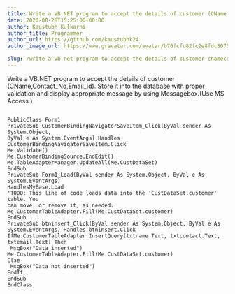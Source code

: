 ```yaml
---
title: Write a VB.NET program to accept the details of customer (CName,Contact_No,Email_id). Store it into the database with proper validation and display appropriate message by using Messagebox.(Use MS Access )
date: 2020-08-28T15:25:00+00:00
author: Kaustubh Kulkarni
author_title: Programmer
author_url: https://github.com/kaustubhk24
author_image_url: https://www.gravatar.com/avatar/b76fcfc82fc2e8fdc8075636f1735f61?s=200

slug: /write-a-vb-net-program-to-accept-the-details-of-customer-cnamecontact_noemail_id-store-it-into-the-database-with-proper-validation-and-display-appropriate-message-by-using-messagebox-use-ms-acce/
---
```

Write a VB.NET program to accept the details of customer (CName,Contact_No,Email_id). Store it into the database with proper validation and display appropriate message by using Messagebox.(Use MS Access ) 


```
  
PublicClass Form1  
PrivateSub CustomerBindingNavigatorSaveItem_Click(ByVal sender As System.Object,  
ByVal e As System.EventArgs) Handles CustomerBindingNavigatorSaveItem.Click  
Me.Validate()  
Me.CustomerBindingSource.EndEdit()  
Me.TableAdapterManager.UpdateAll(Me.CustDataSet)  
EndSub  
PrivateSub Form1_Load(ByVal sender As System.Object, ByVal e As System.EventArgs)  
HandlesMyBase.Load  
'TODO: This line of code loads data into the 'CustDataSet.customer' table. You  
can move, or remove it, as needed.  
Me.CustomerTableAdapter.Fill(Me.CustDataSet.customer)  
EndSub  
PrivateSub btninsert_Click(ByVal sender As System.Object, ByVal e As  
System.EventArgs) Handles btninsert.Click  
IfMe.CustomerTableAdapter.InsertQuery(txtname.Text, txtcontact.Text,  
txtemail.Text) Then  
 MsgBox("Data inserted")  
Me.CustomerTableAdapter.Fill(Me.CustDataSet.customer)  
Else  
 MsgBox("Data not inserted")  
EndIf  
EndSub  
EndClass  

```
